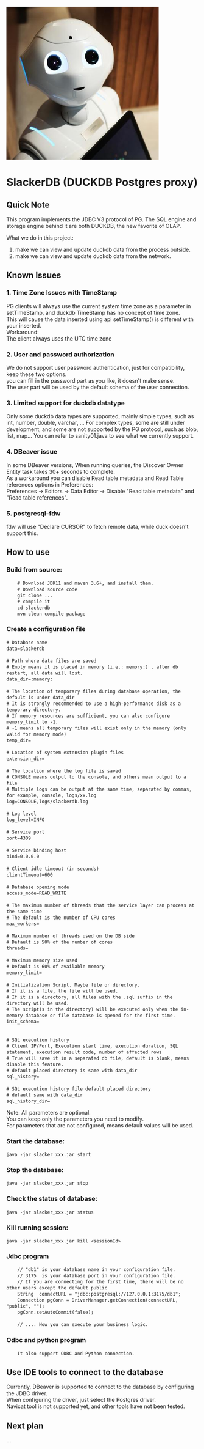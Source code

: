 ![机器人小懒](robotslacker.jpg)

# SlackerDB (DUCKDB Postgres proxy)

## Quick Note
This program implements the JDBC V3 protocol of PG.
The SQL engine and storage engine behind it are both DUCKDB, the new favorite of OLAP.

What we do in this project:
1. make we can view and update duckdb data from the process outside.
2. make we can view and update duckdb data from the network.

## Known Issues
### 1. Time Zone Issues with TimeStamp
  PG clients will always use the current system time zone as a parameter in setTimeStamp, and duckdb TimeStamp has no concept of time zone.  
  This will cause the data inserted using api setTimeStamp() is different with your inserted.  
  Workaround:   
  The client always uses the UTC time zone
### 2. User and password authorization
  We do not support user password authentication, just for compatibility, keep these two options.  
  you can fill in the password part as you like, it doesn't make sense.  
  The user part will be used by the default schema of the user connection.
### 3. Limited support for duckdb datatype
  Only some duckdb data types are supported, mainly simple types, such as int, number, double, varchar, ... 
  For complex types, some are still under development, and some are not supported by the PG protocol, such as blob, list, map...
  You can refer to sanity01.java to see what we currently support.
### 4. DBeaver issue
  In some DBeaver versions, When running queries, the Discover Owner Entity task takes 30+ seconds to complete.  
  As a workaround you can disable Read table metadata and Read Table references options in Preferences:  
     Preferences -> Editors -> Data Editor -> Disable "Read table metadata" and "Read table references".
### 5. postgresql-fdw
  fdw will use "Declare CURSOR" to fetch remote data, while duck doesn't support this.

## How to use
### Build from source:
```
    # Download JDK11 and maven 3.6+, and install them.
    # Download source code
    git clone ...
    # compile it
    cd slackerdb
    mvn clean compile package
```

### Create a configuration file
``` 
# Database name
data=slackerdb

# Path where data files are saved
# Empty means it is placed in memory (i.e.: memory:) , after db restart, all data will lost.
data_dir=:memory:

# The location of temporary files during database operation, the default is under data_dir
# It is strongly recommended to use a high-performance disk as a temporary directory.
# If memory resources are sufficient, you can also configure memory_limit to -1.
# -1 means all temporary files will exist only in the memory (only valid for memory mode)
temp_dir=

# Location of system extension plugin files
extension_dir=

# The location where the log file is saved
# CONSOLE means output to the console, and others mean output to a file
# Multiple logs can be output at the same time, separated by commas, for example, console, logs/xx.log
log=CONSOLE,logs/slackerdb.log

# Log level
log_level=INFO

# Service port
port=4309

# Service binding host
bind=0.0.0.0

# Client idle timeout (in seconds)
clientTimeout=600

# Database opening mode
access_mode=READ_WRITE

# The maximum number of threads that the service layer can process at the same time
# The default is the number of CPU cores
max_workers=

# Maximum number of threads used on the DB side
# Default is 50% of the number of cores
threads=

# Maximum memory size used
# Default is 60% of available memory
memory_limit=

# Initialization Script. Maybe file or directory.
# If it is a file, the file will be used.
# If it is a directory, all files with the .sql suffix in the directory will be used.
# The script(s in the directory) will be executed only when the in-memory database or file database is opened for the first time.
init_schema=


# SQL execution history
# Client IP/Port, Execution start time, execution duration, SQL statement, execution result code, number of affected rows
# True will save it in a separated db file, default is blank, means disable this feature.
# default placed directory is same with data_dir
sql_history=

# SQL execution history file default placed directory
# default same with data_dir
sql_history_dir=

```
Note: All parameters are optional.   
You can keep only the parameters you need to modify.   
For parameters that are not configured, means default values  will be used.

### Start the database:
``` 
java -jar slacker_xxx.jar start
```

### Stop the database:
```
java -jar slacker_xxx.jar stop
```

### Check the status of database:
```
java -jar slacker_xxx.jar status
```

### Kill running session:
```
java -jar slacker_xxx.jar kill <sessionId>
```

### Jdbc program
``` 
    // "db1" is your database name in your configuration file.
    // 3175  is your database port in your configuration file.
    // If you are connecting for the first time, there will be no other users except the default public
    String  connectURL = "jdbc:postgresql://127.0.0.1:3175/db1";
    Connection pgConn = DriverManager.getConnection(connectURL, "public", "");
    pgConn.setAutoCommit(false);
   
    // .... Now you can execute your business logic.
```
### Odbc and python program
``` 
    It also support ODBC and Python connection. 
```

## Use IDE tools to connect to the database
Currently, DBeaver is supported to connect to the database by configuring the JDBC driver.  
When configuring the driver, just select the Postgres driver.  
Navicat tool is not supported yet, and other tools have not been tested.  

## Next plan
...
